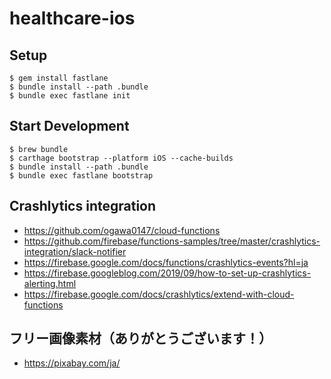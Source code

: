 # healthcare-ios

## Setup 

```
$ gem install fastlane
$ bundle install --path .bundle
$ bundle exec fastlane init
```

## Start Development 

```
$ brew bundle
$ carthage bootstrap --platform iOS --cache-builds
$ bundle install --path .bundle
$ bundle exec fastlane bootstrap
```

## Crashlytics integration

- https://github.com/ogawa0147/cloud-functions
- https://github.com/firebase/functions-samples/tree/master/crashlytics-integration/slack-notifier
- https://firebase.google.com/docs/functions/crashlytics-events?hl=ja
- https://firebase.googleblog.com/2019/09/how-to-set-up-crashlytics-alerting.html
- https://firebase.google.com/docs/crashlytics/extend-with-cloud-functions

## フリー画像素材（ありがとうございます！）

- https://pixabay.com/ja/